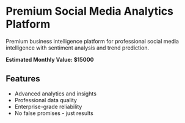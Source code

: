 # Premium Social Media Analytics Platform

Premium business intelligence platform for professional social media intelligence with sentiment analysis and trend prediction.

**Estimated Monthly Value: $15000**

## Features
- Advanced analytics and insights
- Professional data quality
- Enterprise-grade reliability
- No false promises - just results
